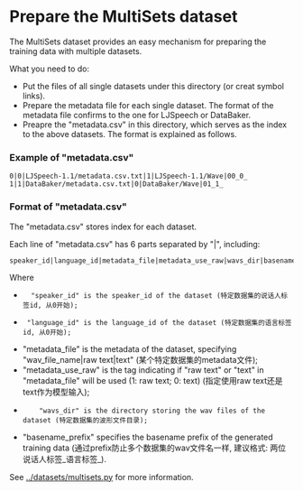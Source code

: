 # Prepare the MultiSets dataset


The MultiSets dataset provides an easy mechanism for preparing the training data with multiple datasets.

What you need to do:
  * Put the files of all single datasets under this directory (or creat symbol links).
  * Prepare the metadata file for each single dataset.  The format of the metadata file confirms to the one for LJSpeech or DataBaker.
  * Preapre the "metadata.csv" in this directory, which serves as the index to the above datasets.  The format is explained as follows.


### Example of "metadata.csv"

  ```
  0|0|LJSpeech-1.1/metadata.csv.txt|1|LJSpeech-1.1/Wave|00_0_
  1|1|DataBaker/metadata.csv.txt|0|DataBaker/Wave|01_1_
  ```


### Format of "metadata.csv"

The "metadata.csv" stores index for each dataset.

Each line of "metadata.csv" has 6 parts separated by "|", including: 

  ```
  speaker_id|language_id|metadata_file|metadata_use_raw|wavs_dir|basename_prefix
  ```

Where
  *       "speaker_id" is the speaker_id of the dataset (特定数据集的说话人标签id, 从0开始);
  *      "language_id" is the language_id of the dataset (特定数据集的语言标签id, 从0开始);
  *    "metadata_file" is the metadata of the dataset, specifying "wav_file_name|raw text|text" (某个特定数据集的metadata文件);
  * "metadata_use_raw" is the tag indicating if "raw text" or "text" in "metadata_file" will be used (1: raw text; 0: text) (指定使用raw text还是text作为模型输入);
  *         "wavs_dir" is the directory storing the wav files of the dataset (特定数据集的波形文件目录);
  *  "basename_prefix" specifies the basename prefix of the generated training data (通过prefix防止多个数据集的wav文件名一样, 建议格式: 两位说话人标签_语言标签_).

See [../datasets/multisets.py](../datasets/multisets.py) for more information.
